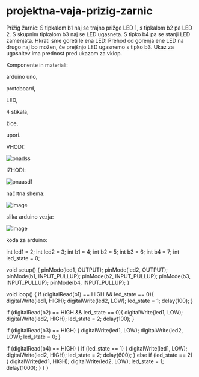 # projektna-vaja-prizig-zarnic


Prižig žarnic: S tipkalom b1 naj se trajno prižge LED 1, s tipkalom b2 pa LED 2. S skupnim tipkalom b3 naj se LED ugasneta. S tipko b4 pa se stanji LED zamenjata. Hkrati sme goreti le ena LED! Prehod od gorenja ene LED na drugo naj bo možen, če prejšnjo LED ugasnemo s tipko b3. Ukaz za ugasnitev ima prednost pred ukazom za vklop.

Komponente in materiali:

arduino uno,

protoboard,

LED,

4 stikala,

žice,

upori.


VHODI:

![pnadss](https://user-images.githubusercontent.com/129928759/232752544-ef5f590e-5342-4994-810e-a456bdd1c2a3.png)

IZHODI:

![pnaasdf](https://user-images.githubusercontent.com/129928759/232752575-48fbd7e1-90d0-4377-ab16-740938f09526.png)

načrtna shema:

![image](https://user-images.githubusercontent.com/129928759/232747875-e3980bc9-d345-4056-9bcb-bc1c2b72015f.png)

slika arduino vezja:

![image](https://user-images.githubusercontent.com/129928759/236142873-8487819c-2060-437d-bd35-488ab5588651.png)

koda za arduino:

int led1 = 2;
int led2 = 3;
int b1 = 4;
int b2 = 5;
int b3 = 6;
int b4 = 7;
int led_state = 0;

void setup() {
  pinMode(led1, OUTPUT);
  pinMode(led2, OUTPUT);
  pinMode(b1, INPUT_PULLUP);
  pinMode(b2, INPUT_PULLUP);
  pinMode(b3, INPUT_PULLUP);
  pinMode(b4, INPUT_PULLUP);
}

void loop() {
  if (digitalRead(b1) == HIGH && led_state == 0){
    digitalWrite(led1, HIGH);
    digitalWrite(led2, LOW);
    led_state = 1; 
    delay(100);
  }

  if (digitalRead(b2) == HIGH && led_state == 0){
    digitalWrite(led1, LOW);
    digitalWrite(led2, HIGH);
    led_state = 2;
    delay(100);
  }

  if (digitalRead(b3) == HIGH) { 
    digitalWrite(led1, LOW);
    digitalWrite(led2, LOW);
    led_state = 0;
  }

  if (digitalRead(b4) == HIGH) {
    if (led_state == 1) {
      digitalWrite(led1, LOW);
      digitalWrite(led2, HIGH); 
      led_state = 2;
      delay(600);
    }
    else if (led_state == 2) { 
      digitalWrite(led1, HIGH); 
      digitalWrite(led2, LOW);
      led_state = 1;
      delay(1000);
    }
  }
}
